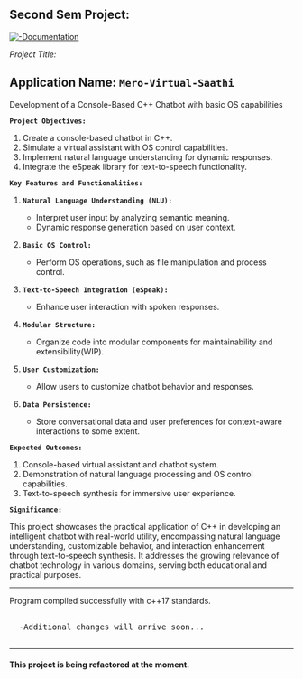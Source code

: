 ## Second Sem Project:
[![-Documentation](https://img.shields.io/badge/Documentation-Files-blue)](https://github.com/iceman404/Mero-Virtual-Saathi/tree/main/Documentation)

*Project Title:*  
## Application Name: `Mero-Virtual-Saathi`
Development of a Console-Based C++ Chatbot with basic OS capabilities

**`Project Objectives:`**

1. Create a console-based chatbot in C++.
2. Simulate a virtual assistant with OS control capabilities.
3. Implement natural language understanding for dynamic responses.
4. Integrate the eSpeak library for text-to-speech functionality.

**`Key Features and Functionalities:`**

1. **`Natural Language Understanding (NLU):`**
   - Interpret user input by analyzing semantic meaning.
   - Dynamic response generation based on user context.

2. **`Basic OS Control:`**
   - Perform OS operations, such as file manipulation and process control.
   
3. **`Text-to-Speech Integration (eSpeak):`**
   - Enhance user interaction with spoken responses.
   
4. **`Modular Structure:`**
   - Organize code into modular components for maintainability and extensibility(WIP).

6. **`User Customization:`**
   - Allow users to customize chatbot behavior and responses.
   
7. **`Data Persistence:`**
   - Store conversational data and user preferences for context-aware interactions to some extent.


**`Expected Outcomes:`**

1. Console-based virtual assistant and chatbot system.
2. Demonstration of natural language processing and OS control capabilities.
3. Text-to-speech synthesis for immersive user experience.

**`Significance:`**

This project showcases the practical application of C++ in developing an intelligent chatbot with real-world utility, encompassing natural language understanding, customizable behavior, and interaction enhancement through text-to-speech synthesis. It addresses the growing relevance of chatbot technology in various domains, serving both educational and practical purposes.



---
Program compiled successfully with c++17 standards.
<pre>
   
  -Additional changes will arrive soon...
   
</pre>

---
#### This project is being refactored at the moment.
